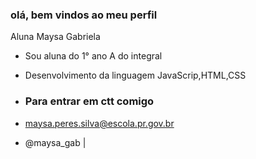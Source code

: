 ### olá, bem vindos ao meu perfil
Aluna Maysa Gabriela 

- Sou aluna do 1° ano A do integral
- Desenvolvimento da linguagem JavaScrip,HTML,CSS

- ### Para entrar em ctt comigo
- maysa.peres.silva@escola.pr.gov.br
- @maysa_gab
|[](https://hk.on.cc/cnt/entertainment/20230929/photo/bkn-20230929114227313-0929_00862_001_04x.jpg?20230929144111)
